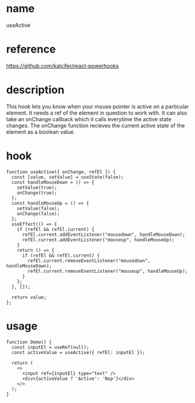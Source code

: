 # name

useActive

# reference

https://github.com/kalcifer/react-powerhooks

# description

This hook lets you know when your mouse pointer is active on a particular element. It needs a ref of the element in question to work with. It can also take an onChange callback which it calls everytime the active state changes. The onChange function recieves the current active state of the element as a boolean value.

# hook

```
function useActive({ onChange, refEl }) {
  const [value, setValue] = useState(false);
  const handleMouseDown = () => {
    setValue(true);
    onChange(true);
  };
  const handleMouseUp = () => {
    setValue(false);
    onChange(false);
  };
  useEffect(() => {
    if (refEl && refEl.current) {
      refEl.current.addEventListener("mousedown", handleMouseDown);
      refEl.current.addEventListener("mouseup", handleMouseUp);
    }
    return () => {
      if (refEl && refEl.current) {
        refEl.current.removeEventListener("mousedown", handleMouseDown);
        refEl.current.removeEventListener("mouseup", handleMouseUp);
      }
    };
  }, []);

  return value;
};
```

# usage

```
function Demo() {
  const inputEl = useRef(null);
  const activeValue = useActive({ refEl: inputEl });

  return (
    <>
      <input ref={inputEl} type="text" />
      <div>{activeValue ? 'Active': 'Nop'}</div>
    </>
  );
}
```
